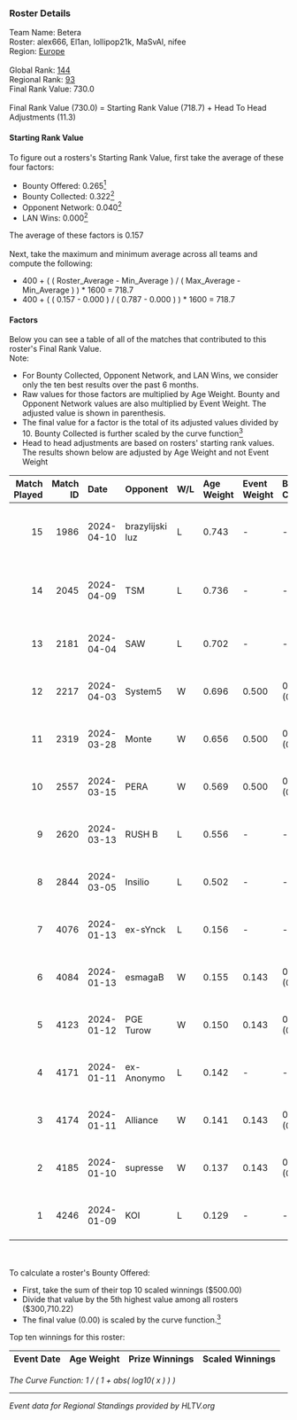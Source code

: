 ### Roster Details<br />
Team Name: Betera<br />
Roster: alex666, El1an, lollipop21k, MaSvAl, nifee<br />
Region: [Europe]( ../standings_europe.md)<br />
<br />
Global Rank: [144](../standings_global.md)<br />
Regional Rank: [93]( ../standings_europe.md)<br />
Final Rank Value:  730.0<br />
<br />
Final Rank Value (730.0) = Starting Rank Value (718.7) + Head To Head Adjustments (11.3)<br />

#### Starting Rank Value<br />
To figure out a rosters's Starting Rank Value, first take the average of these four factors:<br />
- Bounty Offered: 0.265[<sup>1</sup>](#table2)
- Bounty Collected: 0.322[<sup>2</sup>](#table1)
- Opponent Network: 0.040[<sup>2</sup>](#table1)
- LAN Wins: 0.000[<sup>2</sup>](#table1)

The average of these factors is 0.157<br />
<br />
Next, take the maximum and minimum average across all teams and compute the following:<br />
- 400 + ( ( Roster_Average - Min_Average ) / ( Max_Average - Min_Average ) ) * 1600 = 718.7
- 400 + ( ( 0.157 - 0.000 ) / ( 0.787 - 0.000 ) ) * 1600 = 718.7


#### Factors<br />
Below you can see a table of all of the matches that contributed to this roster's Final Rank Value.<br />
Note:<br />

- For Bounty Collected, Opponent Network, and LAN Wins, we consider only the ten best results over the past 6 months.
- Raw values for those factors are multiplied by Age Weight. Bounty and Opponent Network values are also multiplied by Event Weight. The adjusted value is shown in parenthesis.
- The final value for a factor is the total of its adjusted values divided by 10. Bounty Collected is further scaled by the curve function[<sup>3</sup>](#curveFunction)
- Head to head adjustments are based on rosters' starting rank values. The results shown below are adjusted by Age Weight and not Event Weight
<span id="table1"></span><br />


| Match Played | Match ID | Date       | Opponent        | W/L | Age Weight | Event Weight | Bounty Collected | Opponent Network | LAN Wins  | H2H Adj. | Roster                                     |
| -: | -: | :- | :- | :- | :- | :- | :- | :- | :- | -: | :- |
|           15 |     1986 | 2024-04-10 | brazylijski luz | L   | 0.743      | -            | -                | -                | -         |    -8.99 | alex666, El1an, lollipop21k, MaSvAl, nifee |
|           14 |     2045 | 2024-04-09 | TSM             | L   | 0.736      | -            | -                | -                | -         |   -11.31 | alex666, El1an, lollipop21k, MaSvAl, nifee |
|           13 |     2181 | 2024-04-04 | SAW             | L   | 0.702      | -            | -                | -                | -         |    -0.73 | alex666, lollipop21k, MaSvAl, nifee, sad   |
|           12 |     2217 | 2024-04-03 | System5         | W   | 0.696      | 0.500        | 0.000 (0.000)    | 0.115 (0.040)    | 0 (0.000) |     5.74 | alex666, lollipop21k, MaSvAl, nifee, sad   |
|           11 |     2319 | 2024-03-28 | Monte           | W   | 0.656      | 0.500        | 0.189 (0.062)    | 0.674 (0.221)    | 0 (0.000) |    19.79 | alex666, lollipop21k, MaSvAl, nifee, sad   |
|           10 |     2557 | 2024-03-15 | PERA            | W   | 0.569      | 0.500        | 0.058 (0.017)    | 0.455 (0.130)    | 0 (0.000) |    14.20 | alex666, lollipop21k, MaSvAl, nifee, sad   |
|            9 |     2620 | 2024-03-13 | RUSH B          | L   | 0.556      | -            | -                | -                | -         |    -5.85 | alex666, lollipop21k, MaSvAl, nifee, sad   |
|            8 |     2844 | 2024-03-05 | Insilio         | L   | 0.502      | -            | -                | -                | -         |    -3.35 | alex666, lollipop21k, MaSvAl, nifee, sad   |
|            7 |     4076 | 2024-01-13 | ex-sYnck        | L   | 0.156      | -            | -                | -                | -         |    -3.75 | alex666, lollipop21k, MaSvAl, nifee, sad   |
|            6 |     4084 | 2024-01-13 | esmagaB         | W   | 0.155      | 0.143        | 0.007 (0.000)    | 0.176 (0.004)    | 0 (0.000) |     2.67 | alex666, lollipop21k, MaSvAl, nifee, sad   |
|            5 |     4123 | 2024-01-12 | PGE Turow       | W   | 0.150      | 0.143        | 0.002 (0.000)    | 0.040 (0.001)    | 0 (0.000) |     2.20 | alex666, lollipop21k, MaSvAl, nifee, sad   |
|            4 |     4171 | 2024-01-11 | ex-Anonymo      | L   | 0.142      | -            | -                | -                | -         |    -2.96 | alex666, lollipop21k, MaSvAl, nifee, sad   |
|            3 |     4174 | 2024-01-11 | Alliance        | W   | 0.141      | 0.143        | 0.018 (0.000)    | 0.432 (0.009)    | 0 (0.000) |     3.29 | alex666, lollipop21k, MaSvAl, nifee, sad   |
|            2 |     4185 | 2024-01-10 | supresse        | W   | 0.137      | 0.143        | 0.000 (0.000)    | 0.000 (0.000)    | 0 (0.000) |     0.62 | alex666, lollipop21k, MaSvAl, nifee, sad   |
|            1 |     4246 | 2024-01-09 | KOI             | L   | 0.129      | -            | -                | -                | -         |    -0.28 | alex666, lollipop21k, MaSvAl, nifee, sad   |

<br />
<span id="table2"></span><br />
To calculate a roster's Bounty Offered:<br />

- First, take the sum of their top 10 scaled winnings ($500.00)
- Divide that value by the 5th highest value among all rosters ($300,710.22)
- The final value (0.00) is scaled by the curve function.[<sup>3</sup>](#curveFunction)

Top ten winnings for this roster:<br />

| Event Date | Age Weight | Prize Winnings | Scaled Winnings |
| :- | -: | :- | :- |


<span id="curveFunction"></span>_The Curve Function: 1 / ( 1 + abs( log10( x ) ) )_<br />

---
_Event data for Regional Standings provided by HLTV.org_<br />
